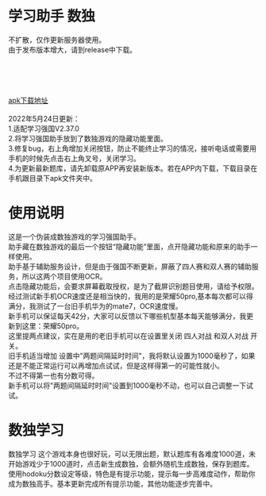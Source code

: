 # 学习助手  数独
不扩散，仅作更新服务器使用。<br>
由于发布版本增大，请到release中下载。<br>
<br>
<br>
<br>
<br>


<a href="https://github.com/studyhelperhelper/studyhelper/releases/download/untagged-c5264cea2b7e805e24e8/learningsudoku1.2.37.0-1.apk">apk下载地址</a><br/>
<br>
2022年5月24日更新：<br>1.适配学习强国V2.37.0<br>2.将学习强国助手放到了数独游戏的隐藏功能里面。<br>3.修复bug，右上角增加关闭按钮，防止不能终止学习的情况，接听电话或需要用手机的时候先点击右上角叉号，关闭学习。<br>4.为更新最新题库，请先卸载原APP再安装新版本。若在APP内下载，下载目录在手机跟目录下apk文件夹中。<br>

# 使用说明
这是一个伪装成数独游戏的学习强国助手。<br>
助手藏在数独游戏的最后一个按钮“隐藏功能”里面，点开隐藏功能和原来的助手一样使用。<br>
助手基于辅助服务设计，但是由于强国不断更新，屏蔽了四人赛和双人赛的辅助服务，所以这两个项目使用OCR。<br>
点击隐藏功能后，会要求屏幕截取授权，是为了截屏识别题目使用，请给予权限。<br>
经过测试新手机OCR速度还是相当快的，我用的是荣耀50pro,基本每次都可以得满分，我测试了一台旧手机华为的mate7，OCR速度慢。<br>
新手机可以保证每天42分，大家可以反馈以下哪些机型基本每天能够满分，我更新到这里：荣耀50pro。<br>
这里提两点建议，实在是用的老旧手机可以在设置里关闭 四人对战  和双人对战  开关。<br>
旧手机适当增加 设置中"两题间隔延时时间"，我将默认设置为1000毫秒了，如果还是不能正常运行可以再增加点试试，但是这样得第一的可能性就小。<br>
不过不得第一也有分数可得。<br>
新手机可以将"两题间隔延时时间"设置到1000毫秒不动，也可以自己调整一下试试。<br>
# 数独学习
数独学习 这个游戏本身也很好玩，可以无限出题，默认题库有各难度1000道，未开始游戏少于1000道时，点击新生成数独，会额外随机生成数独，保存到题库。<br>
使用hodoku分数设定等级，特色是有提示功能，提示每一步高难度动作，帮助你成为数独高手。基本更新完成所有提示功能，其他功能逐步完善中。<br>
<br>
